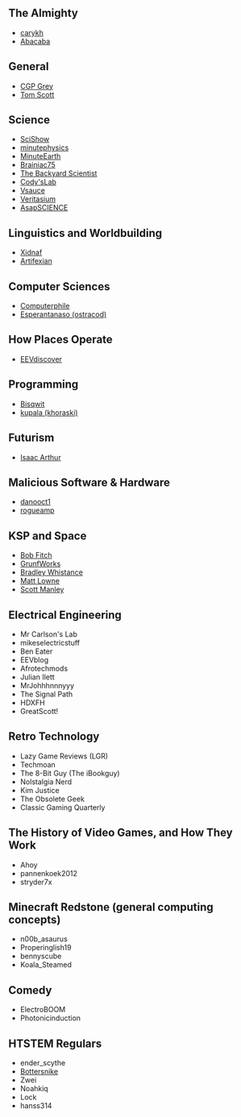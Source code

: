 ## The Almighty
* [carykh](https://www.youtube.com/user/carykh)
* [Abacaba](https://www.youtube.com/user/1abacaba1)

## General
* [CGP Grey](https://www.youtube.com/user/CGPGrey)
* [Tom Scott](https://www.youtube.com/user/enyay)

## Science
* [SciShow](https://www.youtube.com/user/scishow)
* [minutephysics](https://www.youtube.com/user/minutephysics)
* [MinuteEarth](https://www.youtube.com/user/minuteearth)
* [Brainiac75](https://www.youtube.com/user/brainiac75)
* [The Backyard Scientist](https://www.youtube.com/user/TheBackyardScientist)
* [Cody'sLab](https://www.youtube.com/user/theCodyReeder)
* [Vsauce](https://www.youtube.com/user/Vsauce)
* [Veritasium](https://www.youtube.com/user/1veritasium)
* [AsapSCIENCE](https://www.youtube.com/user/AsapSCIENCE)

## Linguistics and Worldbuilding
* [Xidnaf](https://www.youtube.com/user/Xidnaf)
* [Artifexian](https://www.youtube.com/user/Artifexian)

## Computer Sciences
* [Computerphile](https://www.youtube.com/user/Computerphile)
* [Esperantanaso (ostracod)](https://www.youtube.com/user/Esperantanaso)

## How Places Operate
* [EEVdiscover](https://www.youtube.com/channel/UCkGvUEt8iQLmq3aJIMjT2qQ)

## Programming
* [Bisqwit](https://www.youtube.com/user/Bisqwit)
* [kupala (khoraski)](https://www.youtube.com/user/khoraski)

## Futurism
* [Isaac Arthur](https://www.youtube.com/channel/UCZFipeZtQM5CKUjx6grh54g)

## Malicious Software & Hardware
* [danooct1](https://www.youtube.com/user/danooct1)
* [rogueamp](https://www.youtube.com/user/rogueamp)

## KSP and Space
* [Bob Fitch](https://www.youtube.com/user/BeazaYT)
* [GrunfWorks](https://www.youtube.com/user/GrunfWorks)
* [Bradley Whistance](https://www.youtube.com/user/nEvermore930)
* [Matt Lowne](https://www.youtube.com/channel/UCiW7-IEQCTqS9l7223whHZA)
* [Scott Manley](https://www.youtube.com/user/szyzyg)

## Electrical Engineering
* Mr Carlson's Lab
* mikeselectricstuff
* Ben Eater
* EEVblog
* Afrotechmods
* Julian Ilett
* MrJohhhnnnyyy
* The Signal Path
* HDXFH
* GreatScott!

## Retro Technology
* Lazy Game Reviews (LGR)
* Techmoan
* The 8-Bit Guy (The iBookguy)
* Nolstalgia Nerd
* Kim Justice
* The Obsolete Geek
* Classic Gaming Quarterly

## The History of Video Games, and How They Work
* Ahoy
* pannenkoek2012
* stryder7x

## Minecraft Redstone (general computing concepts)
* n00b_asaurus
* Properinglish19
* bennyscube
* Koala_Steamed

## Comedy
* ElectroBOOM
* Photonicinduction

## HTSTEM Regulars
* ender_scythe
* [Bottersnike](https://www.youtube.com/channel/UC0zWbhhUxpmwUNwtilOHc-g)
* Zwei
* Noahkiq
* Lock
* hanss314

